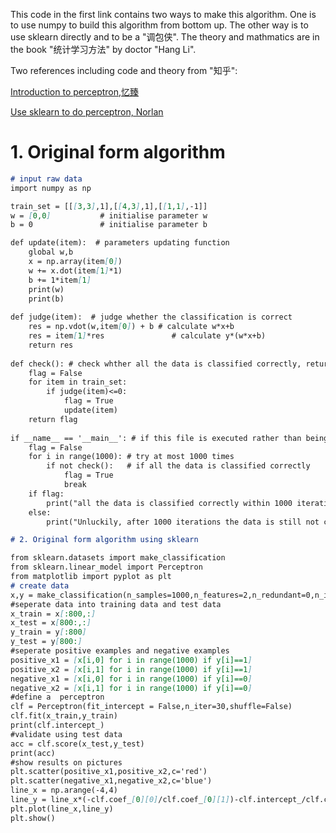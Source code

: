
This code in the first link contains two ways to make this algorithm. One is to use numpy to build this algorithm from bottom up. The other way is to use sklearn directly and to be a "调包侠". The theory and mathmatics are in the book "统计学习方法" by doctor "Hang Li".

Two references including code and theory from "知乎":

[Introduction to perceptron,忆臻](https://zhuanlan.zhihu.com/p/25880406)

[Use sklearn to do perceptron, Norlan](https://zhuanlan.zhihu.com/p/27152953)

# 1. Original form algorithm

```markdown
# input raw data
import numpy as np

train_set = [[[3,3],1],[[4,3],1],[[1,1],-1]]
w = [0,0]           # initialise parameter w
b = 0               # initialise parameter b

def update(item):  # parameters updating function 
    global w,b
    x = np.array(item[0])
    w += x.dot(item[1]*1)
    b += 1*item[1]
    print(w)
    print(b)
    
def judge(item):  # judge whether the classification is correct
    res = np.vdot(w,item[0]) + b # calculate w*x+b
    res = item[1]*res               # calculate y*(w*x+b)
    return res
    
def check(): # check whther all the data is classified correctly, return true or flase
    flag = False
    for item in train_set:
        if judge(item)<=0:
            flag = True
            update(item)
    return flag
    
if __name__ == '__main__': # if this file is executed rather than being invoked, the result of this judgement statement is true
    flag = False
    for i in range(1000): # try at most 1000 times
        if not check():   # if all the data is classified correctly
            flag = True
            break
    if flag:
        print("all the data is classified correctly within 1000 iterations")
    else:
        print("Unluckily, after 1000 iterations the data is still not correctly classified")
```

```markdown
# 2. Original form algorithm using sklearn

from sklearn.datasets import make_classification
from sklearn.linear_model import Perceptron
from matplotlib import pyplot as plt
# create data
x,y = make_classification(n_samples=1000,n_features=2,n_redundant=0,n_informative=1,n_clusters_per_class=1)
#seperate data into training data and test data
x_train = x[:800,:]
x_test = x[800:,:]
y_train = y[:800]
y_test = y[800:]
#seperate positive examples and negative examples
positive_x1 = [x[i,0] for i in range(1000) if y[i]==1]
positive_x2 = [x[i,1] for i in range(1000) if y[i]==1]
negative_x1 = [x[i,0] for i in range(1000) if y[i]==0]
negative_x2 = [x[i,1] for i in range(1000) if y[i]==0]
#define a  perceptron
clf = Perceptron(fit_intercept = False,n_iter=30,shuffle=False)
clf.fit(x_train,y_train)
print(clf.intercept_)
#validate using test data
acc = clf.score(x_test,y_test)
print(acc)
#show results on pictures
plt.scatter(positive_x1,positive_x2,c='red')
plt.scatter(negative_x1,negative_x2,c='blue')
line_x = np.arange(-4,4)
line_y = line_x*(-clf.coef_[0][0]/clf.coef_[0][1])-clf.intercept_/clf.coef_[0][1]
plt.plot(line_x,line_y)
plt.show()
```

